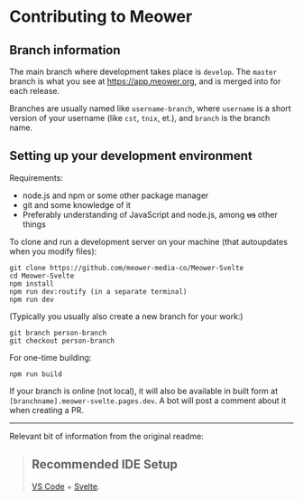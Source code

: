 # Contributing to Meower

## Branch information

The main branch where development takes place is `develop`. The `master` branch is what you see at https://app.meower.org, and is merged into for each release.

Branches are usually named like `username-branch`, where `username` is a short version of your username (like `cst`, `tnix`, et.), and `branch` is the branch name.

## Setting up your development environment

Requirements:

-   node.js and npm or some other package manager
-   git and some knowledge of it
-   Preferably understanding of JavaScript and node.js, among ~~us~~ other things

To clone and run a development server on your machine (that autoupdates when you modify files):

```
git clone https://github.com/meower-media-co/Meower-Svelte
cd Meower-Svelte
npm install
npm run dev:routify (in a separate terminal)
npm run dev
```

(Typically you usually also create a new branch for your work:)

```
git branch person-branch
git checkout person-branch
```

For one-time building:

```
npm run build
```

If your branch is online (not local), it will also be available in built form at `[branchname].meower-svelte.pages.dev`. A bot will post a comment about it when creating a PR.

---

Relevant bit of information from the original readme:

> ## Recommended IDE Setup
>
> [VS Code](https://code.visualstudio.com/) + [Svelte](https://marketplace.visualstudio.com/items?itemName=svelte.svelte-vscode).
